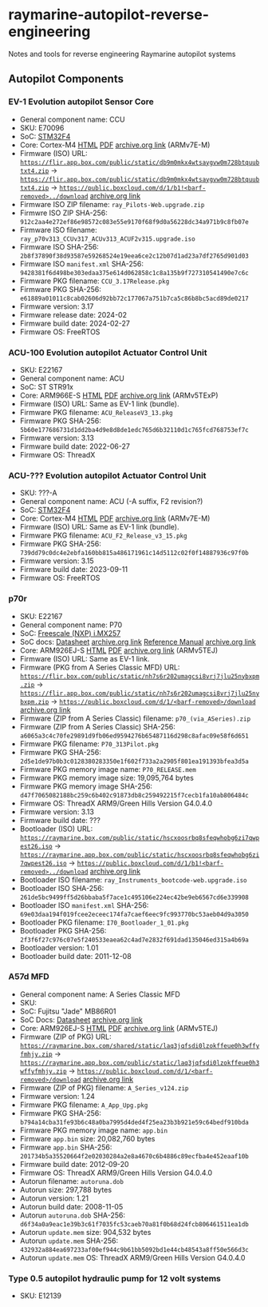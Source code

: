 # raymarine-autopilot-reverse-engineering
Notes and tools for reverse engineering Raymarine autopilot systems

## Autopilot Components
### EV-1 Evolution autopilot Sensor Core
 - General component name: CCU
 - SKU: E70096
 - SoC: [STM32F4](https://www.st.com/en/microcontrollers-microprocessors/stm32f4-series.html)
 - Core: Cortex-M4 [HTML](https://developer.arm.com/documentation/100166/0001/) [PDF](https://documentation-service.arm.com/static/5fce431be167456a35b36ade) [archive.org link](https://web.archive.org/web/20230430053918/https://documentation-service.arm.com/static/5fce431be167456a35b36ade) (ARMv7E-M)
 - Firmware (ISO) URL: [`https://flir.app.box.com/public/static/db9m0mkx4wtsaygvw0m728btquubtxt4.zip`](https://flir.app.box.com/public/static/db9m0mkx4wtsaygvw0m728btquubtxt4.zip) -> [`https://flir.app.box.com/public/static/db9m0mkx4wtsaygvw0m728btquubtxt4.zip`](https://flir.app.box.com/public/static/db9m0mkx4wtsaygvw0m728btquubtxt4.zip) -> [`https://public.boxcloud.com/d/1/b1!<barf-removed>../download`](https://public.boxcloud.com/d/1/b1!cCni6DY3Sfi7EWZkmL6DRORQvmjybdbHb-u75RVYbMCBIY2iHhwEXi08Y-AKKdyBSEbwSY2A9q9JtMgj3rTYr8w59gp9MdlKY08KutV7I2rwpo-zsNaHgg6r_Gb1mQlu7H4pEaME9UU8NCt7MGAqWiMsoFN4xxaz_FDa0hCkl1mNXYmeV53WUH_FF6mWrDXyJWJY9HZYKYqJYW_o4T0l4mgGrzxylOU0qOeLV5ln2MRkj7kTxQ6we9fGwcTZpuwsH5GSwBKJNB6Z0j1JDOpf0vbQ9X_D9fLRgXGkcuO3D63-GAiXxtw3cAnW0TM0PsKY_8C0pauXxRkYv-j6tD2v-ABSrxcwJgWu5Y2EoPViB44NKCTPY-l0GTaDE5Rc21_xamJ1yMLxJOnN5rAvN_5dp4c4wguOlGbRpTl29hDzn5BNjE-sqlk4cIpR3E3HO_BS1E7Cn79PwJsQWr5QwHgMU2Oddt1mQDc4hlwUl_5YvbCkc5foB41Gu1TBmOxLm9V7_fdTPIcCuUB9OvVR9fxkk9w67x7QvPwiR3Jnc4H_T9XAZQRKbHNXFuWqTZRkd-yaFgGN6MccJVBxbu2-5OxEjN3mvND8EvESO6u__Ae4HUUeNxuKqo3JZCdUHh8OcMWtGVtI-yOpd06szzO0OBXB3vyNzZGimCnaTd9BHK5AzzDPafASuVkRICQWN1BasHxzU6OTiyLfzxTDp7whNjFa0_FVhOaFdSeOzo0G-5JIsoeZuCE0SnN0q5XEydvm1S79Mp1t_4-3O4Lo9ZYH_Qfuvnp2pYtkyCC0ISEu1hg8GBnSFvJGPtOWbpycPsC88MJ1aE9Os-jKixX2PCT2ZlHM_7E-Gpr2v11Eqsl0mN36u0BFSRRJOq_VJccc4Iz25u04cW6XqIIbAIFuharcYUeOjFMAVR8YT7rMmXkAkmguDQ0Oh-1b__GXgebgh4PiSLfMGZfkWfThTiweVdmTPGdyT3a6c07tF73hM0FZjJMwfUw8WSdcIjNuOMlwfbMdRmJPyjip1aOvqMzsiRkgDGMKnb8PyGIv5MbpcHgpu10rfMGfEQnVDCywETQB2ft2spVgj1K3EOPCqrLJvAGxcNfZMtxSlpoydkY7A_OIhb6WO2dFlXT9c7byDYOLUA8pAts2NdfHq19Wm0cHRvMaiSsHJtOiSLzKubQNmd7Fo2_814x12xdttBfoTN-RhIITpc31l-7sk5CCv8834hy3BOR3cIy3lrKKviZS0uNplH_6GthGMsdoIaaW_QOV6Q5TofiRwuPSOkUvc4QUQEZx4ykKuHUS4N92ao69oTd2wd4jH9qogpFxToF_gWhV4JHCflTxtISo28DQxD-kRbPhSYbFtPIIubflHIvLfQcwPb7PR8SXK0zkhNzI-M8Iki7V7_aj6w../download) [archive.org link](https://web.archive.org/web/20240807015659/https://public.boxcloud.com/d/1/b1!SdHrC7eyPBlziiN4fORhnnNJqD6Phup9qPLQB8zvK9KGylI8g1rEEqFLPpnyfnFBrVC7NtZzkGJ3ROlEz-R_MXAvaI1mNgyj1qwwMeMv1ilO87KQj0nafaj-PExW6lzWZ2OzL_cfZ-52wWtcWQUB3aBXcFjmPEvbgF2eUsjxExHTrSCQIVqJWEOWWt85A8SCn7v7Iv_8hsHh79zs7mluwkCh82V-kl8j5smpEPJbMC9J-49ISqVtmSZsN4bZHqmkvKu3dd-a2hZV0M_xP87IunuXvF2J1PXk48C8tu9KgT1GZPiDizgqJvig2-ZlQ5NpUgPhdklZftl9EsqyzSm3_B0fUl3jFROb38nfFs9MQ-Oi3vUbjyRAxInaTlQeZdOEpRApxtoqhj8YM6rgHvYPxf-5DIKavVQdUOGxE9CXoySrnvpi15BBLGuJ25KHLFGo8COa-XvxtAt1vWXp3r51HJV-_Sr6cu7Dk1D4XtDllk_R4fC-OuEFquUXJnfPJQ5VfEsrQtvVytVGZrMeLtqlE6lP7ZRIAf-MScv68PNJ1L-9d-pxmPBu8ivLb2_L9XaybRCcNDQsWMrFf3YqdyLGuZn9NJND0ydlEdb31efntX-avyIJOdHNNcvVLo1TFMPB-T1sAMf0egXt6ab7oHn1RMXHYiCVsqxkDUnM8L6or2VHIzzZmiybIcbIYmx_mZ-ZzKTHkhmmiNUcuroCza6-0AZDCG29SYd2H33GZ9iVoQUi2VINF37mLSh5yRZZwHFDmZCdqyvdTdLEkTMhN2olhbzPR3xqp94Fn0liE2t1H4fsm1dJrUxoBxC8d9nSIDZp2ZMuwxuYH1CbY2Vr97joxlb5Zzo5azNyIzTdc3OpwEuEqxWpRr_oF-qWHQ61JfYjlIjpJJ7hT4dHt_6glpg1VU9cbs1rm0NxmhMGuKFJODXofGHnRSkm5yQFpya1Reo4_SjAVJPxMJSId9ctLaB4NDJvM1hMpijhasRoUQFnd7HXF2K-0JhIN-vnMXzOIqmWBceZVr8e_J1Bd5Pvf82gX3l0Ee0R18a4JE4dTE6jII2TWKdz5Kn9puPQqVHwO_wyLaIcRhMQL8aRU-9XYtz_vjsIvb_P6OlIiiJJXYSxin1c_veSTeBTL34JomsqX0qeYJqwOqyATBkGu-L9gkRCsSprT-jLCoKXJEmqP4TNJtyVdiAh3JOXgDg9eiY7v8B2LSRYGjxxtP9FQCvxp3wum0CWgd2KCc-c7YL_om_rsnDneXENxqGhkzwkWUfClCsdzM463xp4jKEq6rO9VSV0Z9PX-0b9Hxpbdz_5IHx6LULFMz_eaeRV3hYAIblV_b989VSiskSbvHSiRPaQgTFkO6hFg3hTkj3iLhxa2WHL9fO_s2eVH3ZrNyHNxPr-bZQhO2I./download)
 - Firmware ISO ZIP filename: `ray_Pilots-Web.upgrade.zip`
 - Firmwre ISO ZIP SHA-256: `912c2aa4e272ef86e98572c083e55e9170f68f9d0a56228dc34a971b9c8fb07e`
 - Firmware ISO filename: `ray_p70v313_CCUv317_ACUv313_ACUF2v315.upgrade.iso`
 - Firmware ISO SHA-256: `2b8f37890f38d93587e59268524e19eea6ce2c12b07d1ad23a7df2765d901d03`
 - Firmware ISO `manifest.xml` SHA-256: `9428381f6d498be303edaa375e614d062858c1c8a135b9f727310541490e7c6c`
 - Firmware PKG filename: `CCU_3.17Release.pkg`
 - Firmware PKG SHA-256: `e61889a01011c8cab02606d92bb72c177067a751b7ca5c86b8bc5acd89de0217`
 - Firmware version: 3.17
 - Firmware release date: 2024-02
 - Firmware build date: 2024-02-27
 - Firmware OS: FreeRTOS

### ACU-100 Evolution autopilot Actuator Control Unit
 - SKU: E22167
 - General component name: ACU
 - SoC: ST STR91x
 - Core: ARM966E-S [HTML](https://developer.arm.com/documentation/ddi0164/a) [PDF](https://documentation-service.arm.com/static/5e8e2e9dfd977155116a76a1) [archive.org link](https://web.archive.org/web/20240807035216/https://documentation-service.arm.com/static/5e8e2e9dfd977155116a76a1) (ARMv5TExP)
 - Firmware (ISO) URL: Same as EV-1 link (bundle).
 - Firmware PKG filename: `ACU_ReleaseV3_13.pkg`
 - Firmware PKG SHA-256: `5b60e177686731d1dd2ba4d9e8d8de1edc765d6b32110d1c765fcd768753ef7c`
 - Firmware version: 3.13
 - Firmware build date: 2022-06-27
 - Firmware OS: ThreadX

### ACU-??? Evolution autopilot Actuator Control Unit
 - SKU: ???-A
 - General component name: ACU (-A suffix, F2 revision?)
 - SoC: [STM32F4](https://www.st.com/en/microcontrollers-microprocessors/stm32f4-series.html)
 - Core: Cortex-M4 [HTML](https://developer.arm.com/documentation/100166/0001/) [PDF](https://documentation-service.arm.com/static/5fce431be167456a35b36ade) [archive.org link](https://web.archive.org/web/20230430053918/https://documentation-service.arm.com/static/5fce431be167456a35b36ade) (ARMv7E-M)
 - Firmware (ISO) URL: Same as EV-1 link (bundle).
 - Firmware PKG filename: `ACU_F2_Release_v3_15.pkg`
 - Firmware PKG SHA-256: `739dd79c0dc4e2ebfa160bb815a486171961c14d5112c02f0f14887936c97f0b`
 - Firmware version: 3.15
 - Firmware build date: 2023-09-11
 - Firmware OS: FreeRTOS

### p70r
 - SKU: E22167
 - General component name: P70
 - SoC: [Freescale (NXP) i.MX257](https://www.nxp.com/products/processors-and-microcontrollers/arm-processors/i-mx-applications-processors/i-mx-mature-processors/multimedia-applications-processors-data-acquisition-user-interaction-connectivity-arm9-core:i.MX257)
 - SoC docs: [Datasheet](https://www.nxp.com/docs/en/data-sheet/IMX25CEC.pdf) [archive.org link](https://web.archive.org/web/20240627061159/https://www.nxp.com/docs/en/data-sheet/IMX25CEC.pdf) [Reference Manual](https://www.nxp.com/docs/en/reference-manual/IMX25RM.pdf) [archive.org link](https://web.archive.org/web/20221206161500/https://www.nxp.com/docs/en/reference-manual/IMX25RM.pdf)
 - Core: ARM926EJ-S [HTML](https://developer.arm.com/documentation/ddi0198/e) [PDF](https://documentation-service.arm.com/static/5e8e3d1088295d1e18d3a9b2) [archive.org link](https://web.archive.org/web/20240807033826/https://documentation-service.arm.com/static/5e8e3d1088295d1e18d3a9b2) (ARMv5TEJ)
 - Firmware (ISO) URL: Same as EV-1 link.
 - Firmware (PKG from A Series Classic MFD) URL: [`https://flir.box.com/public/static/nh7s6r202umagcsi8vrj7jlu25nybxpm.zip`](https://flir.box.com/public/static/nh7s6r202umagcsi8vrj7jlu25nybxpm.zip) -> [`https://flir.app.box.com/public/static/nh7s6r202umagcsi8vrj7jlu25nybxpm.zip`](https://flir.app.box.com/public/static/nh7s6r202umagcsi8vrj7jlu25nybxpm.zip) -> [`https://public.boxcloud.com/d/1/<barf-removed>/download`](https://public.boxcloud.com/d/1/b1!coaGvRhBH2YU8SEIxMm-lOBHREDzFjhWV8dRVsc_WxKOUYCPxyV2h_JMhB0GSLJL6442sFVViDE8WHl2aYK-T965U1ha_K16EcBVv0ja57ySAFQ5LcpiC-af6Az0BrkxQHn-wv1JU6td66gIJ1YKvwTqIReaWJdsK2dTXsysJqaVfiDjyFYtfzw0TM9yJNVMQ2eMJ2Gf4cpkDNCm2S1sEQWvr6olTlcGxvaY-bXUVauq-XYDWizPKkWpm0v_UkVM3odxjmyqvh-Kh95OmJWEnGKb-RH8SgKU5KHsfccIa1mrciu1ciiXGI7aXp0pDukjYv5a1c2BWxJkbh7t1x-Gwxco5wXa9zUHbRFy3EAaxMSUgPiFfRVjmnyWAgnaXpjUNmutPomSPZ9f9sW3fB95ILQ2FYOc88rsz4jMqY9P4DvOigXjoYVmSzqko7_D6f8hAWrDj14mvbNshWF5K7Lg6JiIs3Sr2_Nj715EMTn9PINwf33kK16YoTWQjYhFFEtqF8Lzvdq66MyNdPrsALZWmCIJsqrQJdSwMTu9k5TcZT-Y-2wPmzYO2rJ_RMyTetDCgH0APEkbzPmsw7_9tAfaGlmfsaau4PQevkFmWFwkBNBE6i_szs5zTNYwYiqnlJglyBfWNIL35gpYTPXJG7kLQD6A7SspQjt48_t7dQYUtXteIUiLf1cYI_aLhsOOMs8_BLqWPU892yueTM8ptG9n78P4zyZV7cb4V834Uh0ZRVy93JxuIJdKXn1XY_RdsBYWEJkbxwDB1r9IylpFLzvcoX6C-O1hwdNMQrXwHcfli78n96f4CK6MgfFmSY5Qli2b-e1z31QHVQ9mHmrLBHJmxsaknZSANxQdKHLUNBrL9woCAefIcvOJvPRF6tiCeCh1jUEJlK6MwXxpYpeDuFUhbrKeupK1TzFzSpJxm_n-EzPxZ6S4EI18KNOS_ayllOUhWlNUahtIHC1TaaksGKadCJULckzKLs8-ZOkC_sbtu0QQA54lkqzlLRkPvZ7xEMVMZ6dCIIG3IBYfzVN_XezDGEqDYGE862IPuvyycFhXxNLnljnUpHRnsftC-IwiGg6zomqTj8-wgUEMLoF-OBNCHox0wXM62cy3uXbHGfpc-HYvZfwZBt4Xn-EfyX2hExIBtgVdmM-g85pwl2qmEtJkCRybRdvf2LOPM2MLnf6bP8Y5u3DX-uI0mzQ-Ma-2jiWRpTsqXPrRYYE-6x8nV7-kCwvTsXHJwFKZTqfjxN9taLByvsSxJQ-m7oKgwDwYaTx3Pv0FvIlfLsiFnJsfQg-JmCvFG3lGPGoW3pzRkpLJoFnHeo5VpNAJ537RCpI9hhQ_eD0wyo8B5ZqVG8tnUu9tvhFDmobxjCowXj-V0ZajusknvZVIqM11IMbUIZ4egHZ9/download) [archive.org link](https://web.archive.org/web/20240807023209/https%3A%2F%2Fpublic.boxcloud.com%2Fd%2F1%2Fb1!coaGvRhBH2YU8SEIxMm-lOBHREDzFjhWV8dRVsc_WxKOUYCPxyV2h_JMhB0GSLJL6442sFVViDE8WHl2aYK-T965U1ha_K16EcBVv0ja57ySAFQ5LcpiC-af6Az0BrkxQHn-wv1JU6td66gIJ1YKvwTqIReaWJdsK2dTXsysJqaVfiDjyFYtfzw0TM9yJNVMQ2eMJ2Gf4cpkDNCm2S1sEQWvr6olTlcGxvaY-bXUVauq-XYDWizPKkWpm0v_UkVM3odxjmyqvh-Kh95OmJWEnGKb-RH8SgKU5KHsfccIa1mrciu1ciiXGI7aXp0pDukjYv5a1c2BWxJkbh7t1x-Gwxco5wXa9zUHbRFy3EAaxMSUgPiFfRVjmnyWAgnaXpjUNmutPomSPZ9f9sW3fB95ILQ2FYOc88rsz4jMqY9P4DvOigXjoYVmSzqko7_D6f8hAWrDj14mvbNshWF5K7Lg6JiIs3Sr2_Nj715EMTn9PINwf33kK16YoTWQjYhFFEtqF8Lzvdq66MyNdPrsALZWmCIJsqrQJdSwMTu9k5TcZT-Y-2wPmzYO2rJ_RMyTetDCgH0APEkbzPmsw7_9tAfaGlmfsaau4PQevkFmWFwkBNBE6i_szs5zTNYwYiqnlJglyBfWNIL35gpYTPXJG7kLQD6A7SspQjt48_t7dQYUtXteIUiLf1cYI_aLhsOOMs8_BLqWPU892yueTM8ptG9n78P4zyZV7cb4V834Uh0ZRVy93JxuIJdKXn1XY_RdsBYWEJkbxwDB1r9IylpFLzvcoX6C-O1hwdNMQrXwHcfli78n96f4CK6MgfFmSY5Qli2b-e1z31QHVQ9mHmrLBHJmxsaknZSANxQdKHLUNBrL9woCAefIcvOJvPRF6tiCeCh1jUEJlK6MwXxpYpeDuFUhbrKeupK1TzFzSpJxm_n-EzPxZ6S4EI18KNOS_ayllOUhWlNUahtIHC1TaaksGKadCJULckzKLs8-ZOkC_sbtu0QQA54lkqzlLRkPvZ7xEMVMZ6dCIIG3IBYfzVN_XezDGEqDYGE862IPuvyycFhXxNLnljnUpHRnsftC-IwiGg6zomqTj8-wgUEMLoF-OBNCHox0wXM62cy3uXbHGfpc-HYvZfwZBt4Xn-EfyX2hExIBtgVdmM-g85pwl2qmEtJkCRybRdvf2LOPM2MLnf6bP8Y5u3DX-uI0mzQ-Ma-2jiWRpTsqXPrRYYE-6x8nV7-kCwvTsXHJwFKZTqfjxN9taLByvsSxJQ-m7oKgwDwYaTx3Pv0FvIlfLsiFnJsfQg-JmCvFG3lGPGoW3pzRkpLJoFnHeo5VpNAJ537RCpI9hhQ_eD0wyo8B5ZqVG8tnUu9tvhFDmobxjCowXj-V0ZajusknvZVIqM11IMbUIZ4egHZ9%2Fdownload)
 - Firmware (ZIP from A Series Classic) filename: `p70_(via_ASeries).zip`
 - Firmware (ZIP from A Series Classic) SHA-256: `a6065a3c4c70fe29891d9fb06ed9594276b65487116d298c8afac09e58f6d651`
 - Firmware PKG filename: `P70_313Pilot.pkg`
 - Firmware PKG SHA-256: `2d5e1de97b0b3c0128380283350e1f602f733a2a2905f801ea191393bfea3d5a`
 - Firmware PKG memory image name: `P70_RELEASE.mem`
 - Firmware PKG memory image size: 19,095,764 bytes
 - Firmware PKG memory image SHA-256: `d47f7065082188bc259c6b402c91873db8c259492215f7cecb1fa10ab806484c`
 - Firmware OS: ThreadX ARM9/Green Hills Version G4.0.4.0
 - Firmware version: 3.13
 - Firmware build date: ???
 - Bootloader (ISO) URL: [`https://raymarine.box.com/public/static/hscxoosrbq8sfeqwhobg6zi7qwpest26.iso`](https://raymarine.box.com/public/static/hscxoosrbq8sfeqwhobg6zi7qwpest26.iso) -> [`https://raymarine.app.box.com/public/static/hscxoosrbq8sfeqwhobg6zi7qwpest26.iso`](https://raymarine.app.box.com/public/static/hscxoosrbq8sfeqwhobg6zi7qwpest26.iso) -> [`https://public.boxcloud.com/d/1/b1!<barf-removed>../download`](https://public.boxcloud.com/d/1/b1!lRLja0pWcM9BQYl2X5I5QAmVntVGYTejDZpKIxiugQucPTnfHnNTaHlZSXQPYdCrPhOYHk4A92uWlOEqN8TmJrl3OgxfM-SqRLtf4C3HauY-hHxTN8aj9hH_28aaaYbJfu4QPK6Vo1K8sFLGRtwGyrlPtQ3Y1d6Nv6bxgbFo9upiQG5CxN4VBb438AIvyxaCmWcz0C89vvVD1TCEPoD1ryFykY8ZnXZGN2SGcI1ifvroqyhaiY2ePlzMqRaGTF_YXGSbmKRankYhd0o8bJdWGoPm4wZRg4u_j2-e0IlxF5ZJjY_Wd8qfxmUmoE7A0mbxjWqVfUFFb4uzIuo4b89Z4-cR31VFK__CFjOjx4tl7dtBR6S1QFQYeN3q7Or0_7DR3ePHqIibyaony70a_ehfbAqrOJY24iU8wl7i_mxKVJzmYe1crHVGKqIA4Q1OLQ2lnz2tGOQGMev9QHRz-9LHXE3mi4K0lhqM_Z-h1DlyibR53HRO4OZyKYeGRgqwVoFE0k8R1mnYHIMhGFAwGcJLyDnLNEsWbXculPmaQ-bbuzty8k7OO4wesH4Kphh9DL_5vHOFQX3jP6p7IoVY-vD5Z082WfTfFO4Nv_sj39D5YKe_nfMYpHZlxivQyUMQIQvGKElcmtmczIDuY06U_7KHGoTv51FUEmGkaS5C-2UENR1Zm1qmcuv9qedUI1z6aJhLy9BWlhTTpsoKOeujNoh49U0_lRaldL9H6JLmCDI7xNuoKr5hVCGFB3uulqIdgrvpkCxfDw3tum7VbUxTQEo6ya0IL-HM8vBuWmIZbliIkGPbOirPMvit7Hqh0QTTlrMfyE_RMjyojvLwvyHD5OxdvaMydVdJzhA5rPWph6PGeJcDSAxvIWXvOsK4BJsof4ouBkGyXOQpeJHmF578OCnbKI6rPY_1xM5ib0G9noe3K80pa1c1YgYp9BvZ-yfa5hhURRstO-GCkxiJZ1ptnbzeG2Yph57oRGXF65n3ssBZ2aBBmjRRrZ-5t2HBCKCBlqQv-XD3AUBdfLdJPCv84yy-KvMqA2oNL974tmhylEuDv8mL21FbLrOLrH4iRHvkq08RsMucJRmwkpvmQwAv5BcBNn3yPWiy1cORIswfSs33fpa4yfLrH5ozVoDiJsZoHZEUBtYDlOIYjHAcNnYX8qyjQbTUCRaFgkxO1AQGRJiFQNjYzZQucZbaJyTOcJUHeKZRfRZoB-KTNVVkdHOHcvOJS-J5SiszBK5V50Pkj1OzOtuzRjpcxhbqR3d8xBtEfVVCaWmpwOzrPSgomZ79yrBl14NgDuH5XV8LojfvZ1WlcWQ2ZhBCEmJR1zpuxjsIKzpQtK584dAcHiGPG2z4ePLsJdGGIH6gb26rKJbdp8QKD6Ngifq0vsA8LrLNSts0XZJ4c94SSjaayGx5uJNd66wxmNk5H34ltxt0u1n2I293SFFnusK3wVvodd8p7hJJ7LvA9xSKc9x8ncB79A../download) [archive.org link](https://web.archive.org/web/20240807022325/https%3A%2F%2Fpublic.boxcloud.com%2Fd%2F1%2Fb1!lRLja0pWcM9BQYl2X5I5QAmVntVGYTejDZpKIxiugQucPTnfHnNTaHlZSXQPYdCrPhOYHk4A92uWlOEqN8TmJrl3OgxfM-SqRLtf4C3HauY-hHxTN8aj9hH_28aaaYbJfu4QPK6Vo1K8sFLGRtwGyrlPtQ3Y1d6Nv6bxgbFo9upiQG5CxN4VBb438AIvyxaCmWcz0C89vvVD1TCEPoD1ryFykY8ZnXZGN2SGcI1ifvroqyhaiY2ePlzMqRaGTF_YXGSbmKRankYhd0o8bJdWGoPm4wZRg4u_j2-e0IlxF5ZJjY_Wd8qfxmUmoE7A0mbxjWqVfUFFb4uzIuo4b89Z4-cR31VFK__CFjOjx4tl7dtBR6S1QFQYeN3q7Or0_7DR3ePHqIibyaony70a_ehfbAqrOJY24iU8wl7i_mxKVJzmYe1crHVGKqIA4Q1OLQ2lnz2tGOQGMev9QHRz-9LHXE3mi4K0lhqM_Z-h1DlyibR53HRO4OZyKYeGRgqwVoFE0k8R1mnYHIMhGFAwGcJLyDnLNEsWbXculPmaQ-bbuzty8k7OO4wesH4Kphh9DL_5vHOFQX3jP6p7IoVY-vD5Z082WfTfFO4Nv_sj39D5YKe_nfMYpHZlxivQyUMQIQvGKElcmtmczIDuY06U_7KHGoTv51FUEmGkaS5C-2UENR1Zm1qmcuv9qedUI1z6aJhLy9BWlhTTpsoKOeujNoh49U0_lRaldL9H6JLmCDI7xNuoKr5hVCGFB3uulqIdgrvpkCxfDw3tum7VbUxTQEo6ya0IL-HM8vBuWmIZbliIkGPbOirPMvit7Hqh0QTTlrMfyE_RMjyojvLwvyHD5OxdvaMydVdJzhA5rPWph6PGeJcDSAxvIWXvOsK4BJsof4ouBkGyXOQpeJHmF578OCnbKI6rPY_1xM5ib0G9noe3K80pa1c1YgYp9BvZ-yfa5hhURRstO-GCkxiJZ1ptnbzeG2Yph57oRGXF65n3ssBZ2aBBmjRRrZ-5t2HBCKCBlqQv-XD3AUBdfLdJPCv84yy-KvMqA2oNL974tmhylEuDv8mL21FbLrOLrH4iRHvkq08RsMucJRmwkpvmQwAv5BcBNn3yPWiy1cORIswfSs33fpa4yfLrH5ozVoDiJsZoHZEUBtYDlOIYjHAcNnYX8qyjQbTUCRaFgkxO1AQGRJiFQNjYzZQucZbaJyTOcJUHeKZRfRZoB-KTNVVkdHOHcvOJS-J5SiszBK5V50Pkj1OzOtuzRjpcxhbqR3d8xBtEfVVCaWmpwOzrPSgomZ79yrBl14NgDuH5XV8LojfvZ1WlcWQ2ZhBCEmJR1zpuxjsIKzpQtK584dAcHiGPG2z4ePLsJdGGIH6gb26rKJbdp8QKD6Ngifq0vsA8LrLNSts0XZJ4c94SSjaayGx5uJNd66wxmNk5H34ltxt0u1n2I293SFFnusK3wVvodd8p7hJJ7LvA9xSKc9x8ncB79A..%2Fdownload)
 - Bootloader ISO filename: `ray_Instruments_bootcode-web.upgrade.iso`
 - Bootloader ISO SHA-256: `261de5bc9499ff5d26bbaba5f7ace1c495106e224ec42be9eb6567cd6e339908`
 - Bootloader ISO `manifest.xml` SHA-256: `69e03daa194f019fcee2eceec174fa7caef6eec9fc993770bc53aeb04d9a3050`
 - Bootloader PKG filename: `I70_Bootloader_1_01.pkg`
 - Bootloader PKG SHA-256: `2f3f6f27c976c07e5f240533eaea62c4ad7e2832f691dad135046ed315a4b69a`
 - Bootloader version: 1.01
 - Bootloader build date: 2011-12-08

### A57d MFD
 - General component name: A Series Classic MFD
 - SKU:
 - SoC: Fujitsu "Jade" MB86R01
 - SoC Docs: [Datasheet](https://www.digikey.com/htmldatasheets/production/640362/0/0/1/mb86r01.pdf) [archive.org link](https://web.archive.org/web/20240617050812/https://www.farnell.com/datasheets/631519.pdf)
 - Core: ARM926EJ-S [HTML](https://developer.arm.com/documentation/ddi0198/e) [PDF](https://documentation-service.arm.com/static/5e8e3d1088295d1e18d3a9b2) [archive.org link](https://web.archive.org/web/20240807033826/https://documentation-service.arm.com/static/5e8e3d1088295d1e18d3a9b2) (ARMv5TEJ)
- Firmware (ZIP of PKG) URL: [`https://raymarine.box.com/shared/static/laq3jqfsdi0lzokffeue0h3wffyfmhjy.zip`](https://raymarine.box.com/shared/static/laq3jqfsdi0lzokffeue0h3wffyfmhjy.zip) -> [`https://raymarine.app.box.com/public/static/laq3jqfsdi0lzokffeue0h3wffyfmhjy.zip`](https://raymarine.app.box.com/public/static/laq3jqfsdi0lzokffeue0h3wffyfmhjy.zip) -> [`https://public.boxcloud.com/d/1/<barf-removed>/download`](https://public.boxcloud.com/d/1/b1!3T2g39MXkR85TlG6R7xT7_b5F8MXd-svBhW58EIfNclFRW9p5W-rTVs3lMrj0SGRWjRco3SJqtEYwO2cJB29s-WGPT7UNcQEkA-HfDZUiQ7Z0SSkShBkZa4LBGSEqTWaqk_NKiQh_NglhKdtSEG6x3MJoAwd_hObmF0yJ23vssowYM8tWluJQY9N6zhOPDuPgb1F2ZutAQRS4SaA5dYUKnzLzyW_i-dUh-RDlD8xTBV1WxgIVGLtaf7b1OGo-Z1m2oh9Vs90AHZmSzD3TnfSuv4Pg1btnvwrjdRVhN2njm3nJinfK2K9n64-AOWgbF0ea4seUufufbbOKzc0o3tL_2s1UkqDrfEtyPBD8vkwRrvNgoMjyMYX4qHnBkErQEh--3pkYQBUgq9E1GlaCipkUAHIfdT4C9_8uDjZdvJmpmy-x0dckYM7I4De7lNQe0TNUHErjD7Obw1aryHoe2wtsJN07fK7V3SVIyw0h70KzD_cVwx7_pA86o4CyrynMN_O2-pKd7I5QEcrg-cg1N60nWviEOuNk4xOoZAYJLXVpMmvKA5DPzmGT57TPAxjrAguw_yB5gwMjHFitJrUNfL87KS8eWazhYuwwrHGbOd469GL06NGjTbqrzlnUOw6CHI6Yo692x1MLm7pyL_cQiVAPEwxt0nDO6Sefe5H-0l5CSNNYHCgRBDLjdFp-70LtrhLeh0jEScl1BuVUTnVFvxnb7i9yZ4yU1ZlpeKEKj42Y4KVkkM5MwxqsQALGNeiKS7-0lonsI5p6TxNmWtCkD1DexZlOGMrGbSMfDpnnxREoGQpZkTepIm_7ZFGLi_nxeCY8e0ODOejhcJgldU3s7-tR0JU8b2m8TXWvsUF53ZQbaunMnV6eEGONVk3nKkJYFE9da9WX8gVSTNzLuasJUo7RVsYGVwhsBlAzHK36xZBsbvfB_72gl9yDhnyFAZsQz2VTcho52jQ_JP4aYVyx5zjfyP_ytgc_zBvHI4C7cgUL4sMJcg3Ze5SaYw8ohbi0iffPfzcReiVcGEd3Qub5RKhzEtUwR-23KfwoF7jUapJza6vHK7_OaP77qq7YYFh4r1kbXBTV46kE9jj6FSqio9SizOuBueBtVbGWzIf6qFmeEMIBmER44N7tvr1V7SgUpC-1Z0l0ef9rwmRPiKbuSjx3mXkjka_hYrDkT4YDlOzG1Z9JxHQev25SVIDK8JEimBcVNzAod7nTD6O4khRS85BJyIB_6SBIcFivQ4nSydEKsiU1lslvuv-pOYmBCNEtC1oT_jWq2IvkNW7t3ew8t4OFJrszjYaPrY-mVLjYwq_nLQEhWBjhH3fNl8Y0gqsuuWfdbkv2qL7RUPY4x1b0oyxlCYN4udVHPex8csGWT78tUK-ST1700WuIhD-yJSx0DcYNz4lODSJ0b-PRjtIPUZ1ZzME_r6BWUQY_GA./download) [archive.org link](https://web.archive.org/web/20240807024919/https://public.boxcloud.com/d/1/b1!rdCzbH0eZTvxpJ04c4BCjcxp5K-ppxU1AoguU7C1levS8Ey_aLlIxqgrlRf7VBKCIo8-kuOAJnM0x9cS7lu5DyAor8t76shpOt8iGdDJ-tjf61lXtROy-iGTGViP5z1n3qwu_jGwBZBqSCO0YwdSTzlkt4dxppZqRj3Ck9ZLBp3IGeIs-sjcObYcBVhyuG2cZvuktlaSXxvnlRPIXtPq7vVYq3vMGPSGKuTOm98o2MqN4FFj8GoQjpTbg0Lvo33HRve71CaU9-5g7MWZ8XKbOPgGo46clYzIXNfv7u-xPOdsxxEwKgpOLdI4-jdfQc7Wpoa2eDEtWSo1SDENE8YoW75KwyrxCcFchzwKbjMKNdge5peumz_rvKeg41clBifwZBaYQPXyTWe5JOFCtbIKUVT7yrWdEqVUzF0f3DAF_ZqfbEa5ySvCNZ4ltx20UU8Qic-w4wQ62psfbaTZNXNyYqPzuV6VfPgnZwP-mOqcAcpRSSvM_ymspP6D8zacZWVD4mxm-KkSA2Cu_Ezp00qIelbC-18qxd6zrS2ZyzAaTaTxxbteECyS0mqQC2hncnnMykhqBIylsOsPA6Ag71mYw-3jqtXeCnvXxSrvVOyIhT86gI_ZbwNls3cgc4fLyU85UfoaJChRFzxxoOxHj_DS1lxedZtyji7ALWsNifID8IAHDSJZ8a3VEp_kfBfwmzcg0d6bHvvvghQG_mnyjQH_ZXf6MVuw6zQt0P8fkaml73VAAOk9LwSYP8PAbvvRvqZoMHxyr--_SneoB6rXxyXsnj8HSRQhsWOMjeztplZIDje4ZoFMtZX_Gi1TpfMF_tIfVsYsGKOgM7UhmGLZCHBPwla06jqcYZ5-zpFuytI78-qxMzTqr0o7hsP_PHBzNwkbcU4m_r08isjWLFx6n7w17ELrVT66e1HoYDKFP4Xblk7syiOpmE7NG1WzyfqKk4xXYk2UW2GPFOjIv3Msra0gDQr9sicwQ-m5awJZnpfxgFD1Fk4DyHNa8riA4CdKCgkW6nNMLjVY6eG2CnhhJXMmbEaDQLlfq673ecnjzZrVBh5oOgOQ4GpNlW5nZGZiWp7-ZCVTKNxju6MfUH1jUim4rfxNF2QE_1yrOmHSbdwFXbFpmBnHEdK7ExyB4StGcN9OhM2pKpqck52idN9Y5g86wInIRaqnW6ksQUoOpU8MjOKqy1oLqyq6DooOV5iZI1U9qKWo3dX9bh778foICezRte0n0aRY8OystZp7VbJdRtPlWrlA0l_qZRGsudh4nZapBGRMAH3uv2VWYfk1i-aOsCFLGHtprcWjwN-DGQt5vEw5E39fl-PRmiyX18nT-5Jfs3yUyG6dOP4K8pVJWHjD5cJb-TYBglHWG9TpnHzzPbEC8tINdu3Ce1HcMzbuWuVz9s4Kr5WCbJ1L860xCn5_g_SCyGx705BxCSSl/download)
 - Firmware (ZIP of PKG) filename: `A_Series_v124.zip`
 - Firmware version: 1.24
 - Firmware PKG filename: `A_App_Upg.pkg`
 - Firmware PKG SHA-256: `b794a14cba31fe93b6c48a0ba7995d4ded4f25ea23b3b921e59c64bedf910bda`
 - Firmware PKG memory image name: `app.bin`
 - Firmware `app.bin` size: 20,082,760 bytes
 - Firmware `app.bin` SHA-256: `201734b5a35520664f2e02030284a2e8a4670c6b4886c89ecfba4e452eaaf10b`
 - Firmware build date: 2012-09-20
 - Firmware OS: ThreadX ARM9/Green Hills Version G4.0.4.0
 - Autorun filename: `autoruna.dob`
 - Autorun size: 297,788 bytes
 - Autorun version: 1.21
 - Autorun build date: 2008-11-05
 - Autorun `autoruna.dob` SHA-256: `d6f34a0a9eac1e39b3c61f7035fc53caeb70a81f0b68d24fcb806461511ea1db`
 - Autorun `update.mem` size: 904,532 bytes
 - Autorun `update.mem` SHA-256: `432932a884ea697233af00ef944c9b61bb5092bd1e44cb48543a8ff50e566d3c`
 - Autorun `update.mem` OS: ThreadX ARM9/Green Hills Version G4.0.4.0

### Type 0.5 autopilot hydraulic pump for 12 volt systems
 - SKU: E12139
